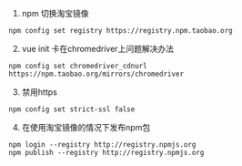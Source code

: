 1. npm 切换淘宝镜像
```
npm config set registry https://registry.npm.taobao.org
```
2. vue init 卡在chromedriver上问题解决办法
```
npm config set chromedriver_cdnurl https://npm.taobao.org/mirrors/chromedriver
```
3. 禁用https
```
npm config set strict-ssl false
```
4. 在使用淘宝镜像的情况下发布npm包
```shell
npm login --registry http://registry.npmjs.org
npm publish --registry http://registry.npmjs.org
```
